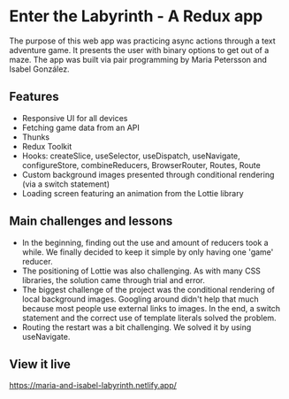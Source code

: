 # Enter the Labyrinth - A Redux app

The purpose of this web app was practicing async actions through a text adventure game. It presents the user with binary options to get out of a maze. The app was built via pair programming by Maria Petersson and Isabel González.

## Features

- Responsive UI for all devices
- Fetching game data from an API
- Thunks
- Redux Toolkit
- Hooks: createSlice, useSelector, useDispatch, useNavigate, configureStore, combineReducers, BrowserRouter, Routes, Route
- Custom background images presented through conditional rendering (via a switch statement)
- Loading screen featuring an animation from the Lottie library

## Main challenges and lessons

- In the beginning, finding out the use and amount of reducers took a while. We finally decided to keep it simple by only having one 'game' reducer.
- The positioning of Lottie was also challenging. As with many CSS libraries, the solution came through trial and error.
- The biggest challenge of the project was the conditional rendering of local background images. Googling around didn't help that much because most people use external links to images. In the end, a switch statement and the correct use of template literals solved the problem.
- Routing the restart was a bit challenging. We solved it by using useNavigate.

## View it live

https://maria-and-isabel-labyrinth.netlify.app/
